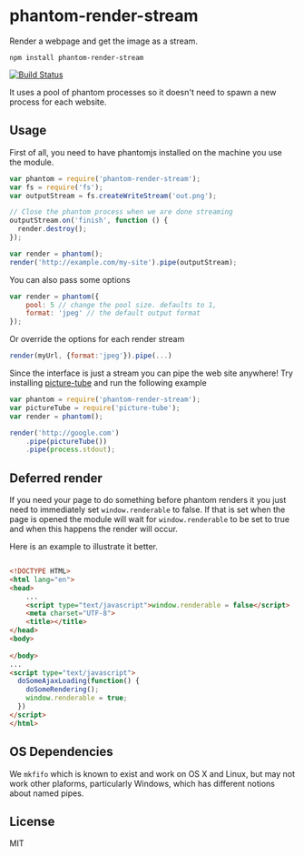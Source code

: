 # phantom-render-stream

Render a webpage and get the image as a stream.

	npm install phantom-render-stream

[![Build Status](https://travis-ci.org/e-conomic/phantom-render-stream.png)](https://travis-ci.org/e-conomic/phantom-render-stream)

It uses a pool of phantom processes so it doesn't need to spawn a new process for each website.

## Usage

First of all, you need to have phantomjs installed on the machine you use the module.

``` js
var phantom = require('phantom-render-stream');
var fs = require('fs');
var outputStream = fs.createWriteStream('out.png');

// Close the phantom process when we are done streaming
outputStream.on('finish', function () {
  render.destroy();
});

var render = phantom();
render('http://example.com/my-site').pipe(outputStream);
```

You can also pass some options

``` js
var render = phantom({
	pool: 5 // change the pool size. defaults to 1,
	format: 'jpeg' // the default output format
});
```

Or override the options for each render stream

``` js
render(myUrl, {format:'jpeg'}).pipe(...)
```

Since the interface is just a stream you can pipe the web site anywhere!
Try installing [picture-tube](https://github.com/substack/picture-tube) and run the following example

``` js
var phantom = require('phantom-render-stream');
var pictureTube = require('picture-tube');
var render = phantom();

render('http://google.com')
	.pipe(pictureTube())
	.pipe(process.stdout);
```

## Deferred render

If you need your page to do something before phantom renders it you just need to immediately set
`window.renderable` to false. If that is set when the page is opened the module will wait for 
`window.renderable` to be set to true and when this happens the render will occur.

Here is an example to illustrate it better.

```html

<!DOCTYPE HTML>
<html lang="en">
<head>
	...
	<script type="text/javascript">window.renderable = false</script>
	<meta charset="UTF-8">
	<title></title>
</head>
<body>
	
</body>
...
<script type="text/javascript">
  doSomeAjaxLoading(function() {
    doSomeRendering();
	window.renderable = true;
  })
</script>
</html>

```

## OS Dependencies

We `mkfifo` which is known to exist and work on OS X and Linux, but may not work other plaforms,
particularly Windows, which has different notions about named pipes.

## License

MIT
